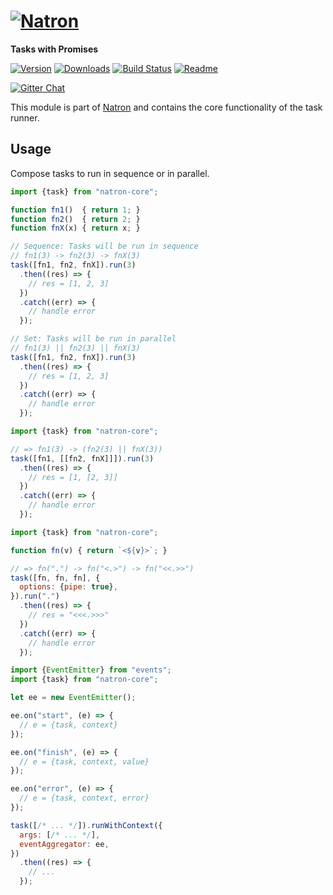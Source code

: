 # [![Natron][natron-img]][natron-url]

[natron-img]: http://static.natronjs.com/img/natronjs.svg
[natron-url]: http://natronjs.com/

**Tasks with Promises**

[![Version][npm-img]][npm-url]
[![Downloads][dlm-img]][npm-url]
[![Build Status][travis-img]][travis-url]
[![Readme][readme-img]][readme-url]

[![Gitter Chat][gitter-img]][gitter-url]

[npm-img]: https://img.shields.io/npm/v/natron-core.svg
[npm-url]: https://npmjs.org/package/natron-core
[dlm-img]: https://img.shields.io/npm/dm/natron-core.svg
[travis-img]: https://travis-ci.org/natronjs/natron-core.svg
[travis-url]: https://travis-ci.org/natronjs/natron-core
[readme-img]: https://img.shields.io/badge/read-me-orange.svg
[readme-url]: https://natron.readme.io/

[gitter-img]: https://badges.gitter.im/Join%20Chat.svg
[gitter-url]: https://gitter.im/natronjs/natron

This module is part of [Natron][natron-url] and contains the core functionality of the task runner.

## Usage

Compose tasks to run in sequence or in parallel.

```js
import {task} from "natron-core";

function fn1()  { return 1; }
function fn2()  { return 2; }
function fnX(x) { return x; }

// Sequence: Tasks will be run in sequence
// fn1(3) -> fn2(3) -> fnX(3)
task([fn1, fn2, fnX]).run(3)
  .then((res) => {
    // res = [1, 2, 3]
  })
  .catch((err) => {
    // handle error
  });

// Set: Tasks will be run in parallel
// fn1(3) || fn2(3) || fnX(3)
task([fn1, fn2, fnX]).run(3)
  .then((res) => {
    // res = [1, 2, 3]
  })
  .catch((err) => {
    // handle error
  });
```

```js
import {task} from "natron-core";

// => fn1(3) -> (fn2(3) || fnX(3))
task([fn1, [[fn2, fnX]]]).run(3)
  .then((res) => {
    // res = [1, [2, 3]]
  })
  .catch((err) => {
    // handle error
  });
```

```js
import {task} from "natron-core";

function fn(v) { return `<${v}>`; }

// => fn(".") -> fn("<.>") -> fn("<<.>>")
task([fn, fn, fn], {
  options: {pipe: true},
}).run(".")
  .then((res) => {
    // res = "<<<.>>>"
  })
  .catch((err) => {
    // handle error
  });
```

```js
import {EventEmitter} from "events";
import {task} from "natron-core";

let ee = new EventEmitter();

ee.on("start", (e) => {
  // e = {task, context}
});

ee.on("finish", (e) => {
  // e = {task, context, value}
});

ee.on("error", (e) => {
  // e = {task, context, error}
});

task([/* ... */]).runWithContext({
  args: [/* ... */],
  eventAggregator: ee,
})
  .then((res) => {
    // ...
  });
```
